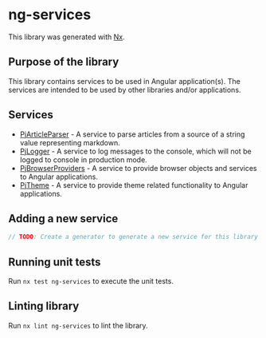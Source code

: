 # ng-services

This library was generated with [Nx](https://nx.dev).

## Purpose of the library

This library contains services to be used in Angular application(s). The services are intended to be used by other libraries and/or applications.

## Services

- [PjArticleParser](./src/lib/pj-article-parser/README.md) - A service to parse articles from a source of a string value representing markdown.
- [PjLogger](./src/lib/pj-logger/README.md) - A service to log messages to the console, which will not be logged to console in production mode.
- [PjBrowserProviders](./src/lib/pj-browser-providers/README.md) - A service to provide browser objects and services to Angular applications.
- [PjTheme](./src/lib/pj-theme/README.md) - A service to provide theme related functionality to Angular applications.

## Adding a new service

```typescript
// TODO: Create a generator to generate a new service for this library and add instructions for using it.
```

## Running unit tests

Run `nx test ng-services` to execute the unit tests.

## Linting library

Run `nx lint ng-services` to lint the library.

